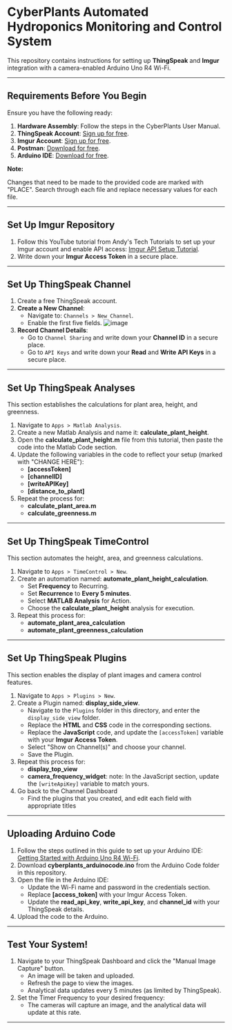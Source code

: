 # CyberPlants Automated Hydroponics Monitoring and Control System

This repository contains instructions for setting up **ThingSpeak** and **Imgur** integration with a camera-enabled Arduino Uno R4 Wi-Fi.

---

## Requirements Before You Begin

Ensure you have the following ready:
1. **Hardware Assembly**: Follow the steps in the CyberPlants User Manual.
2. **ThingSpeak Account**: [Sign up for free](https://thingspeak.mathworks.com/).
3. **Imgur Account**: [Sign up for free](https://imgur.com/).
4. **Postman**: [Download for free](https://www.postman.com/).
5. **Arduino IDE**: [Download for free](https://www.arduino.cc/en/software).

**Note:** 

Changes that need to be made to the provided code are marked with "PLACE". Search through each file and replace necessary values for each file. 

---

## Set Up Imgur Repository

1. Follow this YouTube tutorial from Andy's Tech Tutorials to set up your Imgur account and enable API access: [Imgur API Setup Tutorial](https://www.youtube.com/watch?v=anfNgyplDjI&t=212s).
2. Write down your **Imgur Access Token** in a secure place.

---

## Set Up ThingSpeak Channel

1. Create a free ThingSpeak account.
2. **Create a New Channel**:
   - Navigate to: `Channels > New Channel`.
   - Enable the first five fields.
     ![image](https://github.com/user-attachments/assets/8e0089ce-1eab-40b2-8fe1-a2d695e3a5bd)
3. **Record Channel Details**:
   - Go to `Channel Sharing` and write down your **Channel ID** in a secure place.
   - Go to `API Keys` and write down your **Read** and **Write API Keys** in a secure place.

---

## Set Up ThingSpeak Analyses

This section establishes the calculations for plant area, height, and greenness.

1. Navigate to `Apps > Matlab Analysis`.
2. Create a new Matlab Analysis and name it: **calculate_plant_height**.
3. Open the **calculate_plant_height.m** file from this tutorial, then paste the code into the Matlab Code section.
4. Update the following variables in the code to reflect your setup (marked with "CHANGE HERE"):
   - **[accessToken]**
   - **[channelID]**
   - **[writeAPIKey]**
   - **[distance_to_plant]**
5. Repeat the process for:
   - **calculate_plant_area.m**
   - **calculate_greenness.m**

---

## Set Up ThingSpeak TimeControl

This section automates the height, area, and greenness calculations.

1. Navigate to `Apps > TimeControl > New`.
2. Create an automation named: **automate_plant_height_calculation**.
   - Set **Frequency** to Recurring.
   - Set **Recurrence** to **Every 5 minutes**.
   - Select **MATLAB Analysis** for Action.
   - Choose the **calculate_plant_height** analysis for execution.
3. Repeat this process for:
   - **automate_plant_area_calculation**
   - **automate_plant_greenness_calculation**

---

## Set Up ThingSpeak Plugins

This section enables the display of plant images and camera control features.

1. Navigate to `Apps > Plugins > New`.
2. Create a Plugin named: **display_side_view**.
   - Navigate to the `Plugins` folder in this directory, and enter the `display_side_view` folder.
   - Replace the **HTML** and **CSS** code in the corresponding sections.
   - Replace the **JavaScript** code, and update the `[accessToken]` variable with your **Imgur Access Token**.
   - Select "Show on Channel(s)" and choose your channel.
   - Save the Plugin.
3. Repeat this process for:
   - **display_top_view**
   - **camera_frequency_widget**: note: In the JavaScript section, update the `[writeApiKey]` variable to match yours.
4. Go back to the Channel Dashboard
   - Find the plugins that you created, and edit each field with appropriate titles

---

## Uploading Arduino Code

1. Follow the steps outlined in this guide to set up your Arduino IDE: [Getting Started with Arduino Uno R4 Wi-Fi](https://docs.arduino.cc/tutorials/uno-r4-wifi/r4-wifi-getting-started/).
2. Download **cyberplants_arduinocode.ino** from the Arduino Code folder in this repository.
3. Open the file in the Arduino IDE:
   - Update the Wi-Fi name and password in the credentials section.
   - Replace **[access_token]** with your Imgur Access Token.
   - Update the **read_api_key**, **write_api_key**, and **channel_id** with your ThingSpeak details.
4. Upload the code to the Arduino.

---

## Test Your System!

1. Navigate to your ThingSpeak Dashboard and click the "Manual Image Capture" button.
   - An image will be taken and uploaded.
   - Refresh the page to view the images.
   - Analytical data updates every 5 minutes (as limited by ThingSpeak).
2. Set the Timer Frequency to your desired frequency:
   - The cameras will capture an image, and the analytical data will update at this rate.

---
